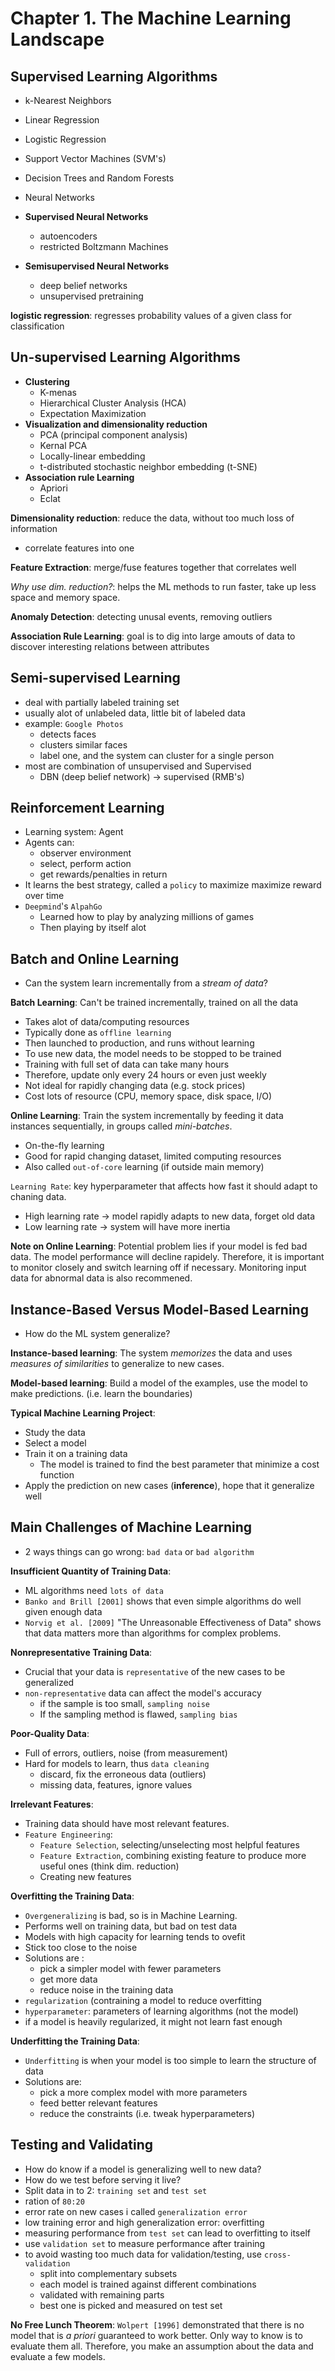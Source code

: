 # Chapter 1. The Machine Learning Landscape

## Supervised Learning Algorithms
- k-Nearest Neighbors
- Linear Regression
- Logistic Regression
- Support Vector Machines (SVM's)
- Decision Trees and Random Forests
- Neural Networks


- **Supervised Neural Networks**
  - autoencoders
  - restricted Boltzmann Machines
- **Semisupervised Neural Networks**
  - deep belief networks
  - unsupervised pretraining

**logistic regression**: regresses probability values of a given class for classification

## Un-supervised Learning Algorithms
- **Clustering**
  - K-menas
  - Hierarchical Cluster Analysis (HCA)
  - Expectation Maximization
- **Visualization and dimensionality reduction**
  - PCA (principal component analysis)
  - Kernal PCA
  - Locally-linear embedding
  - t-distributed stochastic neighbor embedding (t-SNE)
- **Association rule Learning**
  - Apriori
  - Eclat

**Dimensionality reduction**: reduce the data, without too much loss of information
  - correlate features into one

**Feature Extraction**: merge/fuse features together that correlates well

*Why use dim. reduction?*: helps the ML methods to run faster, take up less
space and memory space.

**Anomaly Detection**: detecting unusal events, removing outliers

**Association Rule Learning**: goal is to dig into large amouts of data to discover interesting relations
  between attributes

## Semi-supervised Learning
- deal with partially labeled training set
- usually alot of unlabeled data, little bit of labeled data
- example: `Google Photos`
  - detects faces
  - clusters similar faces
  - label one, and the system can cluster for a single person
- most are combination of unsupervised and Supervised
  - DBN (deep belief network) -> supervised (RMB's)

## Reinforcement Learning
- Learning system: Agent
- Agents can:
  - observer environment
  - select, perform action
  - get rewards/penalties in return
- It learns the best strategy, called a `policy` to maximize maximize reward over time
- `Deepmind`'s `AlpahGo`
  - Learned how to play by analyzing millions of games
  - Then playing by itself alot

## Batch and Online Learning
- Can the system learn incrementally from a *stream of data*?

**Batch Learning**: Can't be trained incrementally, trained on all the data
- Takes alot of data/computing resources
- Typically done as `offline learning`
- Then launched to production, and runs without learning
- To use new data, the model needs to be stopped to be trained
- Training with full set of data can take many hours
- Therefore, update only every 24 hours or even just weekly
- Not ideal for rapidly changing data (e.g. stock prices)
- Cost lots of resource (CPU, memory space, disk space, I/O)

**Online Learning**: Train the system incrementally by feeding it data instances sequentially, in groups called *mini-batches*.
- On-the-fly learning
- Good for rapid changing dataset, limited computing resources
- Also called `out-of-core` learning (if outside main memory)

`Learning Rate`: key hyperparameter that affects how fast it should adapt to chaning data.
- High learning rate -> model rapidly adapts to new data, forget old data
- Low learning rate -> system will have more inertia

**Note on Online Learning**: Potential problem lies if your model is fed bad data. The model performance will decline rapidely. Therefore, it is important to monitor closely and switch learning off if necessary. Monitoring input data for abnormal data is also recommened.

## Instance-Based Versus Model-Based Learning
- How do the ML system generalize?

**Instance-based learning**: The system *memorizes* the data and uses *measures of similarities* to generalize to new cases.

**Model-based learning**: Build a model of the examples, use the model to make predictions. (i.e. learn the boundaries)

**Typical Machine Learning Project**:
- Study the data
- Select a model
- Train it on a training data
  - The model is trained to find the best parameter that minimize a cost function
- Apply the prediction on new cases (**inference**), hope that it generalize well

## Main Challenges of Machine Learning
- 2 ways things can go wrong: `bad data` or `bad algorithm`

**Insufficient Quantity of Training Data**:
- ML algorithms need `lots of data`
- `Banko and Brill [2001]` shows that even simple algorithms do well given enough data
- `Norvig et al. [2009]` "The Unreasonable Effectiveness of Data" shows that data matters more than algorithms for complex problems.

**Nonrepresentative Training Data**:
- Crucial that your data is `representative` of the new cases to be generalized
- `non-representative` data can affect the model's accuracy
  - if the sample is too small, `sampling noise`
  - If the sampling method is flawed, `sampling bias`

**Poor-Quality Data**:
- Full of errors, outliers, noise (from measurement)
- Hard for models to learn, thus `data cleaning`
  - discard, fix the erroneous data (outliers)
  - missing data, features, ignore values

**Irrelevant Features**:
- Training data should have most relevant features.
- `Feature Engineering`:
  - `Feature Selection`, selecting/unselecting most helpful features
  - `Feature Extraction`, combining existing feature to produce more useful ones (think dim. reduction)
  - Creating new features

**Overfitting the Training Data**:
- `Overgeneralizing` is bad, so is in Machine Learning.
- Performs well on training data, but bad on test data
- Models with high capacity for learning tends to ovefit
- Stick too close to the noise
- Solutions are :
  - pick a simpler model with fewer parameters
  - get more data
  - reduce noise in the training data
- `regularization` (contraining a model to reduce overfitting
- `hyperparameter`: parameters of learning algorithms (not the model)
- if a model is heavily regularized, it might not learn fast enough

**Underfitting the Training Data**:
- `Underfitting` is when your model is too simple to learn the structure of data
- Solutions are:
  - pick a more complex model with more parameters
  - feed better relevant features
  - reduce the constraints (i.e. tweak hyperparameters)

## Testing and Validating
- How do know if a model is generalizing well to new data?
- How do we test before serving it live?
- Split data in to 2: `training set` and `test set`
- ration of `80:20`
- error rate on new cases i called `generalization error`
- low training error and high generalization error: overfitting
- measuring performance from `test set` can lead to overfitting to itself
- use `validation set` to measure performance after training
- to avoid wasting too much data for validation/testing, use `cross-validation`
  - split into complementary subsets
  - each model is trained against different combinations
  - validated with remaining parts
  - best one is picked and measured on test set

**No Free Lunch Theorem**: `Wolpert [1996]` demonstrated that there is no model that is *a priori* guaranteed to work better. Only way to know is to evaluate them all. Therefore, you make an assumption about the data and evaluate a few models.
